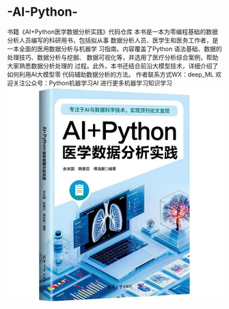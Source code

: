 # -AI-Python-
书籍《AI+Python医学数据分析实践》代码仓库
本书是一本为零编程基础的数据分析人员编写的科研用书，包括拟从事
数据分析人员、医学生和医务工作者，是一本全面的医用数据分析与机器学
习指南。内容覆盖了Python 语法基础、数据的处理技巧、数据分析与挖掘、
数据可视化等，并选用了医疗分析综合案例，帮助大家熟悉数据分析处理的
过程。此外，本书还结合前沿大模型技术，详细介绍了如何利用AI大模型零
代码辅助数据分析的方法。  作者联系方式WX：deep_ML 欢迎关注公众号：Python机器学习AI 进行更多机器学习知识学习
![书籍封面](书籍.jpg)
